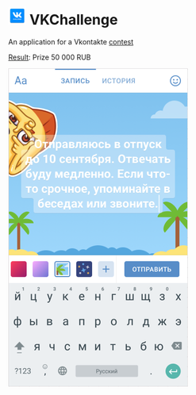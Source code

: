 # <img width="36" height="36" src="app/src/main/res/mipmap-xxxhdpi/ic_launcher.png"/>  VKChallenge

An application for a Vkontakte <a href="https://vk.com/wall-104669514_37">contest</a>

<p><a href="https://vk.com/wall-104669514_41">Result</a>: Prize 50 000 RUB

![](app_sample.png)